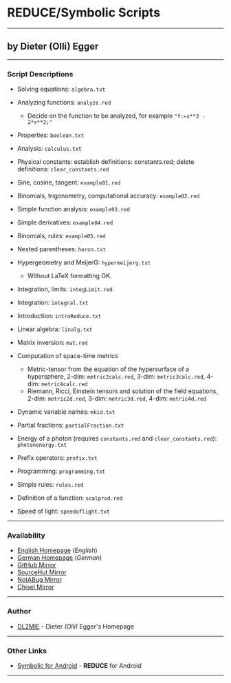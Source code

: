 # REDUCE/Symbolic Scripts

----

## by Dieter (Olli) Egger

----

### Script Descriptions

- Solving equations: `algebra.txt`

- Analyzing functions: `analyze.red`
  - Decide on the function to be analyzed, for example `"f:=x**3 - 2*x**2;"`

- Properties: `boolean.txt`

- Analysis: `calculus.txt`

- Physical constants: establish definitions: constants.red; delete definitions: `clear_constants.red`

- Sine, cosine, tangent: `example01.red`

- Binomials, trigonometry, computational accuracy: `example02.red`

- Simple function analysis: `example03.red`

- Simple derivatives: `example04.red`

- Binomials, rules: `example05.red`

- Nested parentheses: `heron.txt`

- Hypergeometry and MeijerG: `hypermeijerg.txt`
  - Without LaTeX formatting OK.

- Integration, limits: `integLimit.red`

- Integration: `integral.txt`

- Introduction: `introReduce.txt`

- Linear algebra: `linalg.txt`

- Matrix inversion: `mat.red`

- Computation of space-time metrics
  - Metric-tensor from the equation of the hypersurface of a hypersphere, 2-dim: `metric2calc.red`, 3-dim: `metric3calc.red`, 4-dim: `metric4calc.red`
  - Riemann, Ricci, Einstein tensors and solution of the field equations, 2-dim: `metric2d.red`, 3-dim: `metric3d.red`, 4-dim: `metric4d.red`

- Dynamic variable names: `mkid.txt`

- Partial fractions: `partialFraction.txt`

- Energy of a photon (requires `constants.red` and `clear_constants.red`): `photonenergy.txt`

- Prefix operators: `prefix.txt`

- Programming: `programming.txt`

- Simple rules: `rules.red`

- Definition of a function: `scalprod.red`

- Speed of light: `speedoflight.txt`

----

### Availability

- [English Homepage](https://reduce-algebra.sourceforge.io/tutorials/EggerScripts.en.php) (*English*)
- [German Homepage](https://reduce-algebra.sourceforge.io/tutorials/EggerScripts.php) (*German*)
- [GitHub Mirror](https://github.com/reduce-algebra/olli-scripts)
- [SourceHut Mirror](https://git.sr.ht/~trn/olli-scripts)
- [NotABug Mirror](https://notabug.org/reduce-algebra/olli-scripts)
- [Chisel Mirror](https://chiselapp.com/user/reduce-algebra/repository/olli-scripts/)

----

### Author

- [DL2MIE](https://dl2mie.darc.de/) - Dieter *(Olli)* Egger's Homepage

----

### Other Links

- [Symbolic for Android](https://play.google.com/store/apps/details?id=de.dieteregger.symbolic) - **REDUCE** for Android

----
